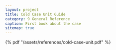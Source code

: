 ```yaml
---
layout: project
title: Cold Case Unit Guide
category: 9 General Reference
caption: First book about the case
sitemap: true
---
```


{% pdf "/assets/references/cold-case-unit.pdf" %}
